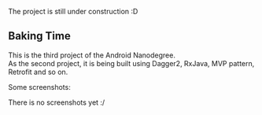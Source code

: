 The project is still under construction :D

Baking Time
-----

This is the third project of the Android Nanodegree.\
As the second project, it is being built using Dagger2, RxJava, MVP pattern, Retrofit and so on.

Some screenshots:

There is no screenshots yet :/


